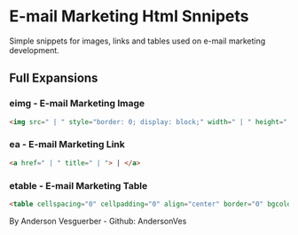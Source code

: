 # E-mail Marketing Html Snnipets

Simple snippets for images, links and tables used on e-mail marketing development.

## Full Expansions

### eimg - E-mail Marketing Image

```html
<img src=" | " style="border: 0; display: block;" width=" | " height=" | " title=" | " alt=" | "/>;
```

### ea - E-mail Marketing Link

```html
<a href=" | " title=" | "> | </a>
```

### etable - E-mail Marketing Table

```html
<table cellspacing="0" cellpadding="0" align="center" border="0" bgcolor=" | "> | </table>
```

By Anderson Vesguerber - Github: AndersonVes
